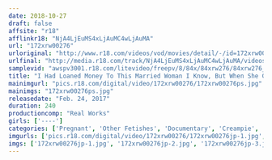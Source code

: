 ```yaml
---
date: 2018-10-27
draft: false
affsite: "r18"
afflinkr18: "NjA4LjEuMS4xLjAuMC4wLjAuMA"
url: "172xrw00276"
urloriginal: "http://www.r18.com/videos/vod/movies/detail/-/id=172xrw00276"
urlfinal: "http://media.r18.com/track/NjA4LjEuMS4xLjAuMC4wLjAuMA/videos/vod/movies/detail/-/id=172xrw00276"
samplevid: "awspv3001.r18.com/litevideo/freepv/8/84x/84xrw276/84xrw276_dmb_w.mp4"
title: "I Had Loaned Money To This Married Woman I Know, But When She Got Divorced And Became A Single Mother, I Decided To Have Her Pay Me Back By Becoming My Lover And Have Creampie Sex So That I Could Impregnate Her With My Own Child(LOL)"
mainimgurl: "pics.r18.com/digital/video/172xrw00276/172xrw00276ps.jpg"
mainimgs: "172xrw00276ps.jpg"
releasedate: "Feb. 24, 2017"
duration: 240
productioncomp: "Real Works"
girls: ['----']
categories: ['Pregnant', 'Other Fetishes', 'Documentary', 'Creampie', 'Over 4 Hours', 'Hi-Def']
imgurls: ['pics.r18.com/digital/video/172xrw00276/172xrw00276jp-1.jpg', 'pics.r18.com/digital/video/172xrw00276/172xrw00276jp-2.jpg', 'pics.r18.com/digital/video/172xrw00276/172xrw00276jp-3.jpg', 'pics.r18.com/digital/video/172xrw00276/172xrw00276jp-4.jpg', 'pics.r18.com/digital/video/172xrw00276/172xrw00276jp-5.jpg', 'pics.r18.com/digital/video/172xrw00276/172xrw00276jp-6.jpg', 'pics.r18.com/digital/video/172xrw00276/172xrw00276jp-7.jpg', 'pics.r18.com/digital/video/172xrw00276/172xrw00276jp-8.jpg', 'pics.r18.com/digital/video/172xrw00276/172xrw00276jp-9.jpg', 'pics.r18.com/digital/video/172xrw00276/172xrw00276jp-10.jpg', 'pics.r18.com/digital/video/172xrw00276/172xrw00276jp-11.jpg', 'pics.r18.com/digital/video/172xrw00276/172xrw00276jp-12.jpg', 'pics.r18.com/digital/video/172xrw00276/172xrw00276jp-13.jpg', 'pics.r18.com/digital/video/172xrw00276/172xrw00276jp-14.jpg', 'pics.r18.com/digital/video/172xrw00276/172xrw00276jp-15.jpg', 'pics.r18.com/digital/video/172xrw00276/172xrw00276jp-16.jpg', 'pics.r18.com/digital/video/172xrw00276/172xrw00276jp-17.jpg', 'pics.r18.com/digital/video/172xrw00276/172xrw00276jp-18.jpg', 'pics.r18.com/digital/video/172xrw00276/172xrw00276jp-19.jpg', 'pics.r18.com/digital/video/172xrw00276/172xrw00276jp-20.jpg']
imgs: ['172xrw00276jp-1.jpg', '172xrw00276jp-2.jpg', '172xrw00276jp-3.jpg', '172xrw00276jp-4.jpg', '172xrw00276jp-5.jpg', '172xrw00276jp-6.jpg', '172xrw00276jp-7.jpg', '172xrw00276jp-8.jpg', '172xrw00276jp-9.jpg', '172xrw00276jp-10.jpg', '172xrw00276jp-11.jpg', '172xrw00276jp-12.jpg', '172xrw00276jp-13.jpg', '172xrw00276jp-14.jpg', '172xrw00276jp-15.jpg', '172xrw00276jp-16.jpg', '172xrw00276jp-17.jpg', '172xrw00276jp-18.jpg', '172xrw00276jp-19.jpg', '172xrw00276jp-20.jpg']
---
```


